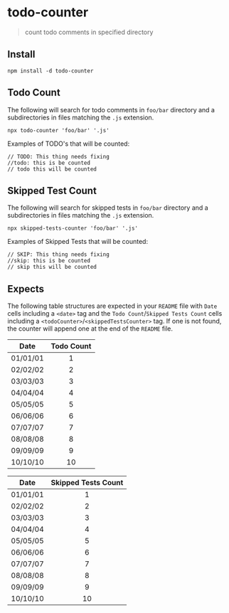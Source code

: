 # todo-counter

> count todo comments in specified directory

## Install

    npm install -d todo-counter

## Todo Count

The following will search for todo comments in `foo/bar` directory and a subdirectories in files matching the `.js` extension.

    npx todo-counter 'foo/bar' '.js'

Examples of TODO's that will be counted:

```
// TODO: This thing needs fixing
//todo: this is be counted
// todo this will be counted
```
## Skipped Test Count

The following will search for skipped tests in `foo/bar` directory and a subdirectories in files matching the `.js` extension.

    npx skipped-tests-counter 'foo/bar' '.js'

Examples of Skipped Tests that will be counted:

```
// SKIP: This thing needs fixing
//skip: this is be counted
// skip this will be counted
```


## Expects

The following table structures are expected in your `README` file with `Date` cells including a `<date>` tag and the `Todo Count`/`Skipped Tests Count`
cells including a `<todoCounter>`/`<skippedTestsCounter>` tag. If one is not found, the counter will append one at the end of the `README` file.

| Date | Todo Count |
| :---:| :---:|
|<date>01/01/01|<todoCounter>1|
|<date>02/02/02|<todoCounter>2|
|<date>03/03/03|<todoCounter>3|
|<date>04/04/04|<todoCounter>4|
|<date>05/05/05|<todoCounter>5|
|<date>06/06/06|<todoCounter>6|
|<date>07/07/07|<todoCounter>7|
|<date>08/08/08|<todoCounter>8|
|<date>09/09/09|<todoCounter>9|
|<date>10/10/10|<todoCounter>10|


| Date | Skipped Tests Count |
| :---:| :---:|
|<date>01/01/01|<skippedTestsCounter>1|
|<date>02/02/02|<skippedTestsCounter>2|
|<date>03/03/03|<skippedTestsCounter>3|
|<date>04/04/04|<skippedTestsCounter>4|
|<date>05/05/05|<skippedTestsCounter>5|
|<date>06/06/06|<skippedTestsCounter>6|
|<date>07/07/07|<skippedTestsCounter>7|
|<date>08/08/08|<skippedTestsCounter>8|
|<date>09/09/09|<skippedTestsCounter>9|
|<date>10/10/10|<skippedTestsCounter>10|

